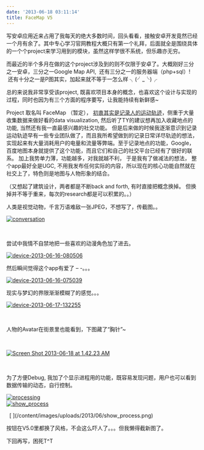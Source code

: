 ```yaml
---
date: '2013-06-18 03:11:14'
title: FaceMap V5
---
```


写安卓应用近来占用了我每天的绝大多数时间，回头看看，接触安卓开发竟然已经一个月有余了。其中专心学习官网教程大概只有第一个礼拜，后面就全是围绕具体的一个个project来学习用到的模块，虽然这样学很不系统，但乐趣亦无穷。

而最近的半个多月在做的这个project涉及到的则不仅限于安卓了。大概刚好三分之一安卓，三分之一Google Map API,  还有三分之一的服务器端（php+sql）!  还有十分之一是P图其实，加起来就不等于一怎么样 ╮(╯_╰)╭

总的来说我非常享受该project, 既喜欢项目本身的概念，也喜欢这个设计与实现的过程，同时也因为有三个方面的程序要写，让我能持续有新鲜感~

Project 取名叫 FaceMap （暂定）， [初衷其实是记录人的运动轨迹](http://swotong.com/three-weeks-is-updated-once-a-real-man/)，侧重于大量收集数据来做好看的data visualization, 然后听了TY的建议想再加入收藏地点的功能, 当然还有我一直最感兴趣的社交功能。 但是后来做的时候我逐渐意识到记录运动轨迹早有一些专业团队做了，而且我所希望做到的记录日常详尽轨迹的想法，实现起来有大量消耗用户的电量和流量等弊端。至于记录地点的功能，Google， 百度地图本身就提供了这个功能，而且它们和自己的社交平台已经有了很好的联系。 加上我势单力薄，功能越多，对我就越不利， 于是我有了做减法的想法， 整个app最好全是UGC, 不用我发布任何实际的内容，所以现在的核心功能自然就在社交上了，特色则是地图与人物形象的结合。

（又想起了建筑设计，两者都是不断back and forth, 有时直接把概念换掉。 但换掉并不等于重来，每次的research都是可以积累的。。）

人类是视觉动物，千言万语难敌一张JPEG，不想写了，传截图。。

[![conversation](/content/images/uploads/2013/06/conversation-200x300.png)](/content/images/uploads/2013/06/conversation.png)

 

尝试中我情不自禁地把一些喜欢的动漫角色加了进去。

[![device-2013-06-16-080506](/content/images/uploads/2013/06/device-2013-06-16-080506-200x300.png)](/content/images/uploads/2013/06/device-2013-06-16-080506.png)

然后瞬间觉得这个app有爱了 – -。。。

[![device-2013-06-16-075039](/content/images/uploads/2013/06/device-2013-06-16-075039-300x200.png)](/content/images/uploads/2013/06/device-2013-06-16-075039.png)

现实与梦幻的界限渐渐模糊了的感觉。。。

[![device-2013-06-17-132255](/content/images/uploads/2013/06/device-2013-06-17-132255-200x300.png)](/content/images/uploads/2013/06/device-2013-06-17-132255.png)

 

人物的Avatar在街景里也能看到，下图藏了“胸针”~

 

[![Screen Shot 2013-06-18 at 1.42.23 AM](/content/images/uploads/2013/06/Screen-Shot-2013-06-18-at-1.42.23-AM-300x177.png)](/content/images/uploads/2013/06/Screen-Shot-2013-06-18-at-1.42.23-AM.png)

 

为了方便Debug, 我加了个显示进程用的功能，既容易发现问题，用户也可以看到数据传输的动态，自行控制。

[![processing](/content/images/uploads/2013/06/processing-200x300.png)](/content/images/uploads/2013/06/processing.png) [  
![show_process](/content/images/uploads/2013/06/show_process-200x300.png)](/content/images/uploads/2013/06/show_process.png)

<span style="text-decoration: underline;">  
</span>  [  
](/content/images/uploads/2013/06/show_process.png)

按钮在V5.0里都换了风格，不会这么吓人了。。。但我懒得截新图了。

下回再写，困死T^T

 

 


